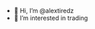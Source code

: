 - 👋 Hi, I’m @alextiredz
- 👀 I’m interested in trading


<!---
alextiredz/alextiredz is a ✨ special ✨ repository because its `README.md` (this file) appears on your GitHub profile.
You can click the Preview link to take a look at your changes.
--->
